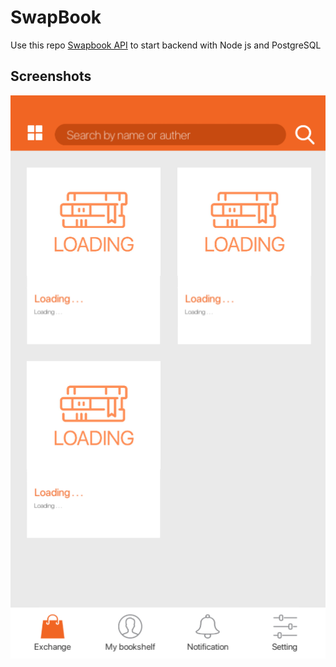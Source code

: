 # SwapBook

Use this repo [Swapbook API](https://github.com/MajorTom3K1M/swapbook-api) to start backend with Node js and PostgreSQL

## Screenshots
![Screenshot](Screenshots/Main.png)